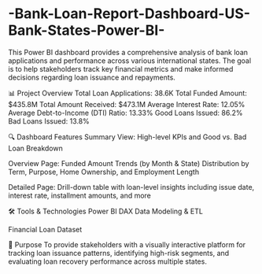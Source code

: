 # -Bank-Loan-Report-Dashboard-US-Bank-States-Power-BI-
This Power BI dashboard provides a comprehensive analysis of bank loan applications and performance across various international states. The goal is to help stakeholders track key financial metrics and make informed decisions regarding loan issuance and repayments.


📊 Project Overview
Total Loan Applications: 38.6K
Total Funded Amount: $435.8M
Total Amount Received: $473.1M
Average Interest Rate: 12.05%
Average Debt-to-Income (DTI) Ratio: 13.33%
Good Loans Issued: 86.2%
Bad Loans Issued: 13.8%


🔍 Dashboard Features
Summary View: High-level KPIs and Good vs. Bad Loan Breakdown

Overview Page:
Funded Amount Trends (by Month & State)
Distribution by Term, Purpose, Home Ownership, and Employment Length


Detailed Page:
Drill-down table with loan-level insights including issue date, interest rate, installment amounts, and more


🛠️ Tools & Technologies
Power BI
DAX
Data Modeling & ETL

Financial Loan Dataset

📌 Purpose
To provide stakeholders with a visually interactive platform for tracking loan issuance patterns, identifying high-risk segments, and evaluating loan recovery performance across multiple states.
